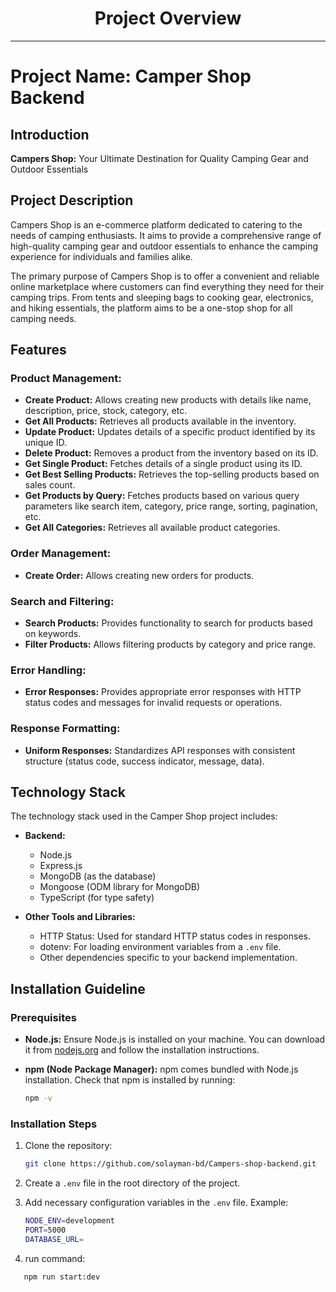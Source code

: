 <div align="center">
  <h1>Project Overview</h1>
</div>

---

# Project Name: Camper Shop Backend

## Introduction

**Campers Shop:** Your Ultimate Destination for Quality Camping Gear and Outdoor Essentials

## Project Description

Campers Shop is an e-commerce platform dedicated to catering to the needs of camping enthusiasts. It aims to provide a comprehensive range of high-quality camping gear and outdoor essentials to enhance the camping experience for individuals and families alike.

The primary purpose of Campers Shop is to offer a convenient and reliable online marketplace where customers can find everything they need for their camping trips. From tents and sleeping bags to cooking gear, electronics, and hiking essentials, the platform aims to be a one-stop shop for all camping needs.

## Features

### Product Management:

- **Create Product:** Allows creating new products with details like name, description, price, stock, category, etc.
- **Get All Products:** Retrieves all products available in the inventory.
- **Update Product:** Updates details of a specific product identified by its unique ID.
- **Delete Product:** Removes a product from the inventory based on its ID.
- **Get Single Product:** Fetches details of a single product using its ID.
- **Get Best Selling Products:** Retrieves the top-selling products based on sales count.
- **Get Products by Query:** Fetches products based on various query parameters like search item, category, price range, sorting, pagination, etc.
- **Get All Categories:** Retrieves all available product categories.

### Order Management:

- **Create Order:** Allows creating new orders for products.

### Search and Filtering:

- **Search Products:** Provides functionality to search for products based on keywords.
- **Filter Products:** Allows filtering products by category and price range.

### Error Handling:

- **Error Responses:** Provides appropriate error responses with HTTP status codes and messages for invalid requests or operations.

### Response Formatting:

- **Uniform Responses:** Standardizes API responses with consistent structure (status code, success indicator, message, data).

## Technology Stack

The technology stack used in the Camper Shop project includes:

- **Backend:**

  - Node.js
  - Express.js
  - MongoDB (as the database)
  - Mongoose (ODM library for MongoDB)
  - TypeScript (for type safety)

- **Other Tools and Libraries:**
  - HTTP Status: Used for standard HTTP status codes in responses.
  - dotenv: For loading environment variables from a `.env` file.
  - Other dependencies specific to your backend implementation.

## Installation Guideline

### Prerequisites

- **Node.js:** Ensure Node.js is installed on your machine. You can download it from [nodejs.org](https://nodejs.org/) and follow the installation instructions.

- **npm (Node Package Manager):** npm comes bundled with Node.js installation. Check that npm is installed by running:
  ```bash
  npm -v
  ```

### Installation Steps

1. Clone the repository:

   ```bash
   git clone https://github.com/solayman-bd/Campers-shop-backend.git

   ```

2. Create a `.env` file in the root directory of the project.
3. Add necessary configuration variables in the `.env` file.
   Example:
   ```bash
   NODE_ENV=development
   PORT=5000
   DATABASE_URL=
   ```
4. run command:

```bash
   npm run start:dev

```
